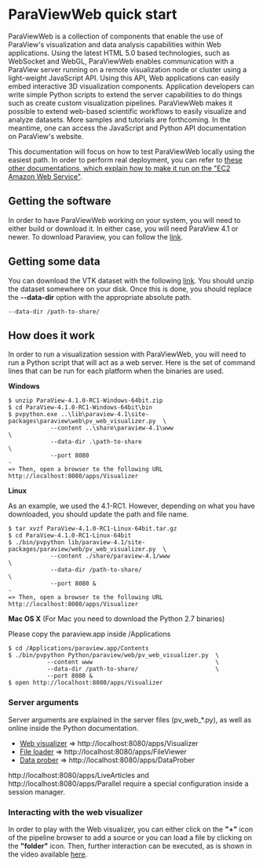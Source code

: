 # ParaViewWeb quick start

ParaViewWeb is a collection of components that enable the use of ParaView's visualization and data analysis capabilities within Web applications.
Using the latest HTML 5.0 based technologies, such as WebSocket and WebGL, ParaViewWeb enables communication with a ParaView server running on a remote visualization node or cluster using a light-weight JavaScript API. Using this API, Web applications can easily embed interactive 3D visualization components. Application developers can write simple Python scripts to extend the server capabilities to do things such as create custom visualization pipelines.
ParaViewWeb makes it possible to extend web-based scientific workflows to easily visualize and analyze datasets.
More samples and tutorials are forthcoming. In the meantime, one can access the JavaScript and Python API documentation on ParaView's website.

This documentation will focus on how to test ParaViewWeb locally using the easiest path. In order to perform real deployment, you can refer to [these other documentations, which explain how to make it run on the "EC2 Amazon Web Service"](index.html#!/guide/paraviewweb_on_aws_ec2).

## Getting the software

In order to have ParaViewWeb working on your system, you will need to either build or download it.
In either case, you will need ParaView 4.1 or newer.
To download Paraview, you can follow the [link](http://www.paraview.org/paraview/resources/software.php "Official ParaView Download page").

## Getting some data

You can download the VTK dataset with the following [link](http://www.paraview.org/files/v4.1/ParaViewData-v4.1.0-RC1.zip).
You should unzip the dataset somewhere on your disk. Once this is done, you should replace the __--data-dir__ option with the appropriate absolute path.

    --data-dir /path-to-share/

## How does it work

In order to run a visualization session with ParaViewWeb, you will need to run a Python script that will act as a web server.
Here is the set of command lines that can be run for each platform when the binaries are used.

__Windows__

    $ unzip ParaView-4.1.0-RC1-Windows-64bit.zip
    $ cd ParaView-4.1.0-RC1-Windows-64bit\bin
    $ pvpython.exe ..\lib\paraview-4.1\site-packages\paraview\web\pv_web_visualizer.py  \
                --content ..\share\paraview-4.1\www                                     \
                --data-dir .\path-to-share                                              \
                --port 8080
    -
    => Then, open a browser to the following URL http://localhost:8080/apps/Visualizer

__Linux__

As an example, we used the 4.1-RC1. However, depending on what you have downloaded, you should update the path and file name.

    $ tar xvzf ParaView-4.1.0-RC1-Linux-64bit.tar.gz
    $ cd ParaView-4.1.0-RC1-Linux-64bit
    $ ./bin/pvpython lib/paraview-4.1/site-packages/paraview/web/pv_web_visualizer.py  \
                --content ./share/paraview-4.1/www                                     \
                --data-dir /path-to-share/                                             \
                --port 8080 &
    -
    => Then, open a browser to the following URL http://localhost:8080/apps/Visualizer


__Mac OS X__ (For Mac you need to download the Python 2.7 binaries)

Please copy the paraview.app inside /Applications

    $ cd /Applications/paraview.app/Contents
    $ ./bin/pvpython Python/paraview/web/pv_web_visualizer.py  \
               --content www                                   \
               --data-dir /path-to-share/                      \
               --port 8080 &
    $ open http://localhost:8080/apps/Visualizer

### Server arguments

Server arguments are explained in the server files (pv_web_*.py), as well as online inside the Python documentation.

- [Web visualizer](http://www.paraview.org/ParaView3/Doc/Nightly/www/py-doc/paraview.web.pv_web_visualizer.html) => http://localhost:8080/apps/Visualizer
- [File loader](http://www.paraview.org/ParaView3/Doc/Nightly/www/py-doc/paraview.web.pv_web_file_loader.html) => http://localhost:8080/apps/FileViewer
- [Data prober](http://www.paraview.org/ParaView3/Doc/Nightly/www/py-doc/paraview.web.pv_web_data_prober.html) => http://localhost:8080/apps/DataProber

http://localhost:8080/apps/LiveArticles and http://localhost:8080/apps/Parallel require a special configuration inside a session manager.

### Interacting with the web visualizer

In order to play with the Web visualizer, you can either click on the __"+"__ icon of the pipeline browser to add a source or you can load a file by clicking on the __"folder"__ icon.
Then, further interaction can be executed, as is shown in the video available [here](index.html#!/video/WebVisualizer).
